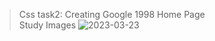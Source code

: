 >Css task2: Creating Google 1998 Home Page   
>Study Images
>![2023-03-23](https://github.com/idilsezenb/beginner_css_practices/assets/127500847/0a23cbcd-982b-4f39-b088-fa5605bd13ae)
